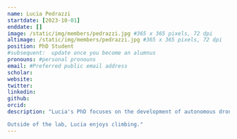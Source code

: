 ```yaml
---
name: Lucia Pedrazzi
startdate: [2023-10-01]
enddate: []
image: /static/img/members/pedrazzi.jpg #365 x 365 pixels, 72 dpi
altimage: /static/img/members/pedrazzi.jpg #365 x 365 pixels, 72 dpi
position: PhD Student
#subsequent:  update once you become an alumnus
pronouns: #personal pronouns
email: #Preferred public email address
scholar:
website:
twitter:
linkedin:
github:
orcid: 
description: "Lucia's PhD focuses on the development of autonomous drone technology for ecology and conservation

Outside of the lab, Lucia enjoys climbing."
---
```


